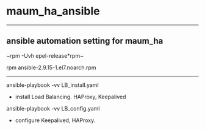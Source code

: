 # maum_ha_ansible
***
## ansible automation setting for maum_ha

~rpm -Uvh epel-release*rpm~

rpm ansible-2.9.15-1.el7.noarch.rpm
***

ansible-playbook -vv LB_install.yaml
- install Load Balancing. HAProxy, Keepalived

ansible-playbook -vv LB_config.yaml
- configure Keepalived, HAProxy.
